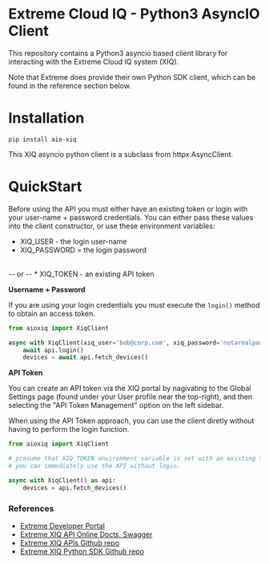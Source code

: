 # Extreme Cloud IQ - Python3 AsyncIO Client

This repository contains a Python3 asyncio based client library for interacting
with the Extreme Cloud IQ system (XIQ).

Note that Extreme does provide their own Python SDK client, which can be found
in the reference section below.

# Installation

```shell
pip install aio-xiq
```

This XIQ asyncio python client is a subclass from httpx.AsyncClient.

# QuickStart

Before using the API you must either have an existing token or login with your user-name + password
credentials.  You can either pass these values into the client constructor, or use these environment variables:

* XIQ_USER - the login user-name
* XIQ_PASSWORD = the login password
<br/>
-- or --
* XIQ_TOKEN - an existing API token

**Username + Password**

If you are using your login credentials you must execute the `login()` method to obtain an access
token.

```python
from aioxiq import XiqClient

async with XiqClient(xiq_user='bob@corp.com', xiq_password='notarealpassword') as api:
    await api.login()
    devices = await api.fetch_devices()
```

**API Token**

You can create an API token via the XIQ portal by nagivating to the Global
Settings page (found under your User profile near the top-right), and then
selecting the "API Token Management" option on the left sidebar.

When using the API Token approach, you can use the client diretly without having
to perform the login function.

```python
from aioxiq import XiqClient

# presume that XIQ_TOKEN environment variable is set with an existing token.
# you can immediately use the API without login.

async with XiqClient() as api:
    devices = api.fetch_devices()
```

### References
 * [Extreme Developer Portal](https://developer.extremecloudiq.com/)
 * [Extreme XIQ API Online Docts, Swagger](https://api.extremecloudiq.com/swagger-ui/index.html?configUrl=/openapi/swagger-config)
 * [Extreme XIQ APIs Github repo](https://github.com/extremenetworks/ExtremeCloudIQ-APIs)
 * [Extreme XIQ Python SDK Github repo](https://github.com/extremenetworks/ExtremeCloudIQ-SDK-Python)
